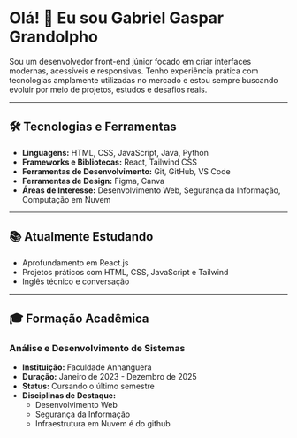 # Olá! 👋 Eu sou Gabriel Gaspar Grandolpho

Sou um desenvolvedor front-end júnior focado em criar interfaces modernas, acessíveis e responsivas. Tenho experiência prática com tecnologias amplamente utilizadas no mercado e estou sempre buscando evoluir por meio de projetos, estudos e desafios reais.

---

## 🛠️ Tecnologias e Ferramentas

- **Linguagens:** HTML, CSS, JavaScript, Java, Python
- **Frameworks e Bibliotecas:** React, Tailwind CSS
- **Ferramentas de Desenvolvimento:** Git, GitHub, VS Code
- **Ferramentas de Design:** Figma, Canva
- **Áreas de Interesse:** Desenvolvimento Web, Segurança da Informação, Computação em Nuvem

---

## 📚 Atualmente Estudando

- Aprofundamento em React.js
- Projetos práticos com HTML, CSS, JavaScript e Tailwind
- Inglês técnico e conversação

---

## 🎓 Formação Acadêmica

### Análise e Desenvolvimento de Sistemas  
- **Instituição:** Faculdade Anhanguera  
- **Duração:** Janeiro de 2023 - Dezembro de 2025  
- **Status:** Cursando o último semestre  
- **Disciplinas de Destaque:**
  - Desenvolvimento Web
  - Segurança da Informação
  - Infraestrutura em Nuvem é do github
